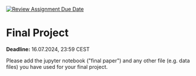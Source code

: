 [![Review Assignment Due Date](https://classroom.github.com/assets/deadline-readme-button-22041afd0340ce965d47ae6ef1cefeee28c7c493a6346c4f15d667ab976d596c.svg)](https://classroom.github.com/a/u0HCkXbQ)
# Final Project

**Deadline:** 16.07.2024, 23:59 CEST

Please add the jupyter notebook ("final paper") and any other file (e.g. data files) you have used for your final project.